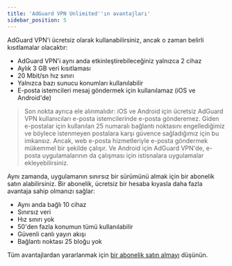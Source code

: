```yaml
---
title: 'AdGuard VPN Unlimited''ın avantajları'
sidebar_position: 5
---
```


AdGuard VPN'i ücretsiz olarak kullanabilirsiniz, ancak o zaman belirli kısıtlamalar olacaktır:

- AdGuard VPN'i aynı anda etkinleştirebileceğiniz yalnızca 2 cihaz
- Aylık 3 GB veri kısıtlaması
- 20 Mbit/sn hız sınırı
- Yalnızca bazı sunucu konumları kullanılabilir
- E-posta istemcileri mesaj göndermek için kullanılamaz (iOS ve Android'de)

> Son nokta ayrıca ele alınmalıdır: iOS ve Android için ücretsiz AdGuard VPN kullanıcıları e-posta istemcilerinde e-posta gönderemez. Giden e-postalar için kullanılan 25 numaralı bağlantı noktasını engellediğimiz ve böylece istenmeyen postalara karşı güvence sağladığımız için bu imkansız. Ancak, web e-posta hizmetleriyle e-posta göndermek mükemmel bir şekilde çalışır. Ve Android için AdGuard VPN'de, e-posta uygulamalarının da çalışması için istisnalara uygulamalar ekleyebilirsiniz.

Aynı zamanda, uygulamanın sınırsız bir sürümünü almak için bir abonelik satın alabilirsiniz. Bir abonelik, ücretsiz bir hesaba kıyasla daha fazla avantaja sahip olmanızı sağlar:

- Aynı anda bağlı 10 cihaz
- Sınırsız veri
- Hız sınırı yok
- 50'den fazla konumun tümü kullanılabilir
- Güvenli canlı yayın akışı
- Bağlantı noktası 25 bloğu yok

Tüm avantajlardan yararlanmak için [bir abonelik satın almayı](/general/subscription) düşünün.
